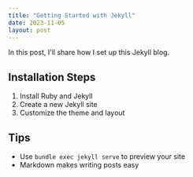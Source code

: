 ```yaml
---
title: "Getting Started with Jekyll"
date: 2023-11-05
layout: post
---
```


In this post, I'll share how I set up this Jekyll blog.

## Installation Steps

1. Install Ruby and Jekyll
2. Create a new Jekyll site
3. Customize the theme and layout

## Tips

- Use `bundle exec jekyll serve` to preview your site
- Markdown makes writing posts easy